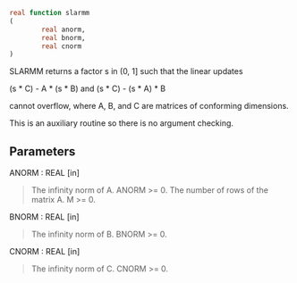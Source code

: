 ```fortran
real function slarmm
(
        real anorm,
        real bnorm,
        real cnorm
)
```

SLARMM returns a factor s in (0, 1] such that the linear updates

(s * C) - A * (s * B)  and  (s * C) - (s * A) * B

cannot overflow, where A, B, and C are matrices of conforming
dimensions.

This is an auxiliary routine so there is no argument checking.

## Parameters
ANORM : REAL [in]
> The infinity norm of A. ANORM >= 0.
> The number of rows of the matrix A.  M >= 0.

BNORM : REAL [in]
> The infinity norm of B. BNORM >= 0.

CNORM : REAL [in]
> The infinity norm of C. CNORM >= 0.
